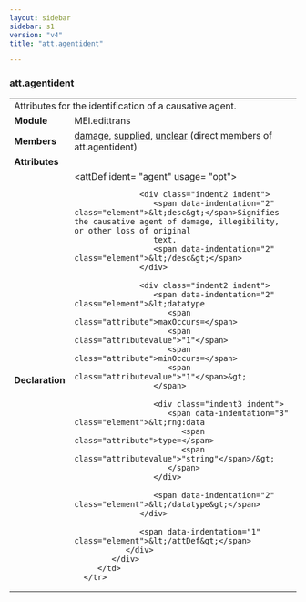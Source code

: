 ```yaml
---
layout: sidebar
sidebar: s1
version: "v4"
title: "att.agentident"

---
```


<div class="classSpec att">
   <h3 id="att.agentident">att.agentident</h3>
   <table class="wovenodd">
      <tr>
         <td colspan="2" class="wovenodd-col2">Attributes for the identification of a causative agent.</td>
      </tr>
      <tr>
         <td class="wovenodd-col1">
            <strong>Module</strong>
         </td>
         <td class="wovenodd-col2">MEI.edittrans</td>
      </tr>
      <tr>
         <td class="wovenodd-col1">
            <strong>Members</strong>
         </td>
         <td class="wovenodd-col2">
            <div class="parent">
               <div>
                  <a class="link_odd_elementSpec" href="{{ site.baseurl }}/{{ page.version }}/elements/damage.html">damage</a>, 
                  <a class="link_odd_elementSpec" href="{{ site.baseurl }}/{{ page.version }}/elements/supplied.html">supplied</a>, 
                  <a class="link_odd_elementSpec" href="{{ site.baseurl }}/{{ page.version }}/elements/unclear.html">unclear</a> (direct members of att.agentident)
               </div>
            </div>
         </td>
      </tr>
      <tr>
         <td class="wovenodd-col1">
            <strong>Attributes</strong>
         </td>
         <td class="wovenodd-col2"></td>
      </tr>
      <tr>
         <td class="wovenodd-col1">
            <strong>Declaration</strong>
         </td>
         <td class="wovenodd-col2">
            <div xml:space="preserve" class="pre">
               <div class="indent1 indent">
                  <span data-indentation="1" class="element">&lt;attDef 
                     <span class="attribute">ident=</span>
                     <span class="attributevalue">"agent"</span> 
                     <span class="attribute">usage=</span>
                     <span class="attributevalue">"opt"</span>&gt;
                  </span>
                  
                  <div class="indent2 indent">
                     <span data-indentation="2" class="element">&lt;desc&gt;</span>Signifies the causative agent of damage, illegibility, or other loss of original
                     text.
                     <span data-indentation="2" class="element">&lt;/desc&gt;</span>
                  </div>
                  
                  <div class="indent2 indent">
                     <span data-indentation="2" class="element">&lt;datatype 
                        <span class="attribute">maxOccurs=</span>
                        <span class="attributevalue">"1"</span> 
                        <span class="attribute">minOccurs=</span>
                        <span class="attributevalue">"1"</span>&gt;
                     </span>
                     
                     <div class="indent3 indent">
                        <span data-indentation="3" class="element">&lt;rng:data 
                           <span class="attribute">type=</span>
                           <span class="attributevalue">"string"</span>/&gt;
                        </span>
                     </div>
                     
                     <span data-indentation="2" class="element">&lt;/datatype&gt;</span>
                  </div>
                  
                  <span data-indentation="1" class="element">&lt;/attDef&gt;</span>
               </div>
            </div>
         </td>
      </tr>
   </table>
</div>